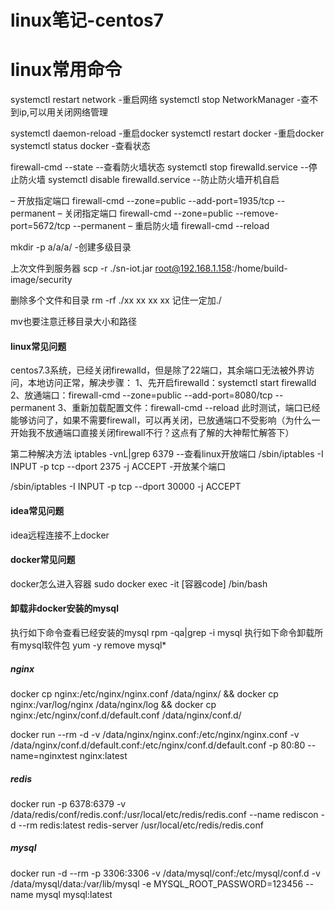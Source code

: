 # linux笔记-centos7

# linux常用命令
systemctl restart network -重启网络
systemctl stop NetworkManager -查不到ip,可以用关闭网络管理

systemctl daemon-reload -重启docker
systemctl restart docker -重启docker
systemctl status docker  -查看状态

firewall-cmd --state --查看防火墙状态
systemctl stop firewalld.service --停止防火墙
systemctl disable firewalld.service --防止防火墙开机自启

– 开放指定端口
firewall-cmd --zone=public --add-port=1935/tcp --permanent
– 关闭指定端口
firewall-cmd --zone=public --remove-port=5672/tcp --permanent
– 重启防火墙
firewall-cmd --reload

mkdir -p a/a/a/ -创建多级目录

上次文件到服务器
scp -r  ./sn-iot.jar  root@192.168.1.158:/home/build-image/security

删除多个文件和目录 
rm -rf ./xx  xx  xx xx
记住一定加./

mv也要注意迁移目录大小和路径

#### linux常见问题
centos7.3系统，已经关闭firewalld，但是除了22端口，其余端口无法被外界访问，本地访问正常，解决步骤：
1、先开启firewalld：systemctl start firewalld
2、放通端口：firewall-cmd --zone=public --add-port=8080/tcp --permanent
3、重新加载配置文件：firewall-cmd --reload
此时测试，端口已经能够访问了，如果不需要firewall，可以再关闭，已放通端口不受影响（为什么一开始我不放通端口直接关闭firewall不行？这点有了解的大神帮忙解答下）


第二种解决方法
iptables -vnL|grep 6379 --查看linux开放端口
/sbin/iptables -I INPUT -p tcp --dport 2375 -j ACCEPT -开放某个端口

/sbin/iptables -I INPUT -p tcp --dport 30000 -j ACCEPT


#### idea常见问题
idea远程连接不上docker

#### docker常见问题
docker怎么进入容器
sudo docker exec -it [容器code] /bin/bash

#### 卸载非docker安装的mysql
执行如下命令查看已经安装的mysql
rpm -qa|grep -i mysql
执行如下命令卸载所有mysql软件包
yum -y remove mysql*


##### nginx
docker cp nginx:/etc/nginx/nginx.conf /data/nginx/ && docker cp nginx:/var/log/nginx /data/nginx/log && docker cp nginx:/etc/nginx/conf.d/default.conf /data/nginx/conf.d/

docker run --rm -d -v /data/nginx/nginx.conf:/etc/nginx/nginx.conf -v /data/nginx/conf.d/default.conf:/etc/nginx/conf.d/default.conf -p 80:80 --name=nginxtest nginx:latest

##### redis
docker run -p 6378:6379 -v /data/redis/conf/redis.conf:/usr/local/etc/redis/redis.conf --name rediscon -d --rm redis:latest redis-server /usr/local/etc/redis/redis.conf

##### mysql
docker run -d --rm -p 3306:3306 -v /data/mysql/conf:/etc/mysql/conf.d -v /data/mysql/data:/var/lib/mysql -e MYSQL_ROOT_PASSWORD=123456 --name  mysql mysql:latest








